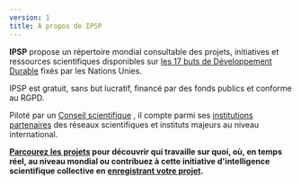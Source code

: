 ```yaml
---
version: 1
title: À propos de IPSP
---
```


**IPSP** propose un répertoire mondial consultable des projets, initiatives et ressources scientifiques disponibles sur [les 17 buts de Développement Durable](https://sdgs.un.org/fr/goals) fixés par les Nations Unies.

IPSP est gratuit, sans but lucratif, financé par des fonds publics et conforme au RGPD. 

Piloté par un [Conseil scientifique](/advisory_board) , il compte parmi ses [institutions partenaires](/institutions) des réseaux scientifiques et instituts majeurs au niveau international.

**[Parcourez les projets](/search) pour découvrir qui travaille sur quoi, où, en temps réel, au niveau mondial ou contribuez à cette initiative d'intelligence scientifique collective en [enregistrant votre projet](/register).**
